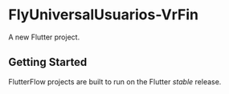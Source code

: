 # FlyUniversalUsuarios-VrFin

A new Flutter project.

## Getting Started

FlutterFlow projects are built to run on the Flutter _stable_ release.
